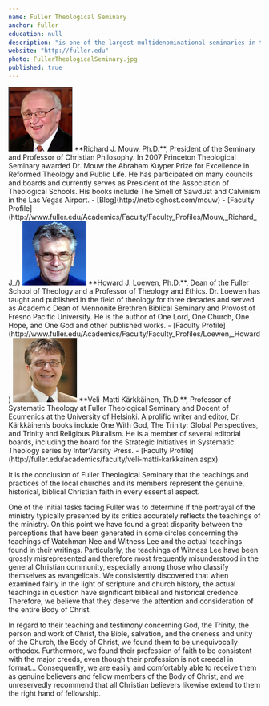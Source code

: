 ```yaml
---
name: Fuller Theological Seminary
anchor: fuller
education: null
description: "is one of the largest multidenominational seminaries in the world. Fuller has completed a multi-year dialogue between a panel composed of senior Fuller faculty members and representatives of the local churches and Living Stream Ministry. The Seminary’s panel consisted of: <br><br>"
website: "http://fuller.edu"
photo: FullerTheologicalSeminary.jpg
published: true
---
```


<img src="/img/testimonies/RichardJMouw.jpg" class="photo img-rounded pull-left"/>
**Richard J. Mouw, Ph.D.**, President of the Seminary and Professor of Christian Philosophy. In 2007 Princeton Theological Seminary awarded Dr. Mouw the Abraham Kuyper Prize for Excellence in Reformed Theology and Public Life. He has participated on many councils and boards and currently serves as President of the Association of Theological Schools. His books include The Smell of Sawdust and Calvinism in the Las Vegas Airport. 
- [Blog](http://netbloghost.com/mouw)
- [Faculty Profile](http://www.fuller.edu/Academics/Faculty/Faculty_Profiles/Mouw,_Richard_J_/)

<img src="/img/testimonies/HowardJLoewen.jpg" class="photo img-rounded pull-left"/> 
**Howard J. Loewen, Ph.D.**, Dean of the Fuller School of Theology and a Professor of Theology and Ethics. Dr. Loewen has taught and published in the field of theology for three decades and served as Academic Dean of Mennonite Brethren Biblical Seminary and Provost of Fresno Pacific University. He is the author of One Lord, One Church, One Hope, and One God and other published works. 
- [Faculty Profile](http://www.fuller.edu/Academics/Faculty/Faculty_Profiles/Loewen,_Howard)

<img src="/img/testimonies/Veli-MattiKarkkainen.jpg" class="photo img-rounded pull-left"/> 
**Veli-Matti Kärkkäinen, Th.D.**, Professor of Systematic Theology at Fuller Theological Seminary and Docent of Ecumenics at the University of Helsinki. A prolific writer and editor, Dr. Kärkkäinen’s books include One With God, The Trinity: Global Perspectives, and Trinity and Religious Pluralism. He is a member of several editorial boards, including the board for the Strategic Initiatives in Systematic Theology series by InterVarsity Press. 
- [Faculty Profile](http://fuller.edu/academics/faculty/veli-matti-karkkainen.aspx)

It is the conclusion of Fuller Theological Seminary that the teachings and practices of the local churches and its members represent the genuine, historical, biblical Christian faith in every essential aspect.

One of the initial tasks facing Fuller was to determine if the portrayal of the ministry typically presented by its critics accurately reflects the teachings of the ministry. On this point we have found a great disparity between the perceptions that have been generated in some circles concerning the teachings of Watchman Nee and Witness Lee and the actual teachings found in their writings. Particularly, the teachings of Witness Lee have been grossly misrepresented and therefore most frequently misunderstood in the general Christian community, especially among those who classify themselves as evangelicals. We consistently discovered that when examined fairly in the light of scripture and church history, the actual teachings in question have significant biblical and historical credence. Therefore, we believe that they deserve the attention and consideration of the entire Body of Christ.

In regard to their teaching and testimony concerning God, the Trinity, the person and work of Christ, the Bible, salvation, and the oneness and unity of the Church, the Body of Christ, we found them to be unequivocally orthodox. Furthermore, we found their profession of faith to be consistent with the major creeds, even though their profession is not creedal in format… Consequently, we are easily and comfortably able to receive them as genuine believers and fellow members of the Body of Christ, and we unreservedly recommend that all Christian believers likewise extend to them the right hand of fellowship.